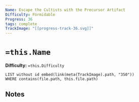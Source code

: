 ```yaml
---
Name: Escape the Cultists with the Precursor Artifact
Difficulty: Formidable
Progress: 36
tags: complete
TrackImage: "[[progress-track-36.svg]]"
---
```


# `=this.Name`
**Difficulty:** `=this.Difficulty`

```dataview
LIST without id embed(link(meta(TrackImage).path, "350"))
WHERE contains(file.path, this.file.path)
```

## Notes
